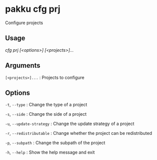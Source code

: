 # pakku cfg prj

Configure projects

## Usage

<snippet id="snippet-cmd">

<var name="cmd">cfg prj</var>
<var name="params">[&lt;options&gt;] [&lt;projects&gt;]...</var>
<include from="_template_cmd.md" element-id="template-cmd"/>

</snippet>

## Arguments

<snippet id="snippet-args">

`[<projects>]...`
: Projects to configure

</snippet>

## Options

<snippet id="snippet-options-all">

<snippet id="snippet-options">

`-t`, `--type`
: Change the type of a project

`-s`, `--side`
: Change the side of a project

`-u`, `--update-strategy`
: Change the update strategy of a project

`-r`, `--redistributable`
: Change whether the project can be redistributed

`-p`, `--subpath`
: Change the subpath of the project

</snippet>

`-h`, `--help`
: Show the help message and exit

</snippet>
